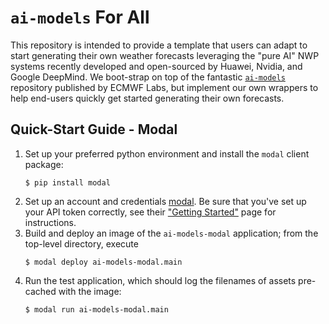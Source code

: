 # `ai-models` For All

This repository is intended to provide a template that users can adapt to start generating their own weather forecasts leveraging the "pure AI" NWP systems recently developed and open-sourced by Huawei, Nvidia, and Google DeepMind. We boot-strap on top of the fantastic [`ai-models`](https://github.com/ecmwf-lab/ai-models) repository published by ECMWF Labs, but implement our own wrappers to help end-users quickly get started generating their own forecasts.

## Quick-Start Guide - Modal

1. Set up your preferred python environment and install the `modal` client package:
   ```shell 
   $ pip install modal
   ```
2. Set up an account and credentials [modal](https://modal.com/). Be sure that you've set up your API token correctly, see their ["Getting Started"](https://modal.com/home) page for instructions.
3. Build and deploy an image of the `ai-models-modal` application; from the top-level directory, execute
   ```shell
   $ modal deploy ai-models-modal.main 
   ```
4. Run the test application, which should log the filenames of assets pre-cached with the image:
   ```shell
   $ modal run ai-models-modal.main
   ```